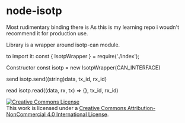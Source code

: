 # node-isotp

Most rudimentary binding there is
As this is my learning repo i woudn't recommend it for production use.

Library is a wrapper around isotp-can module.

to import it:
const { IsotpWrapper } = require('./index');

Constructor
const isotp = new IsotpWrapper(CAN_INTERFACE)

send
isotp.send((string)data, tx_id, rx_id)

read
isotp.read((data, rx, tx) => {}, tx_id, rx_id)

<a rel="license" href="http://creativecommons.org/licenses/by-nc/4.0/"><img alt="Creative Commons License" style="border-width:0" src="https://i.creativecommons.org/l/by-nc/4.0/88x31.png" /></a><br />This work is licensed under a <a rel="license" href="http://creativecommons.org/licenses/by-nc/4.0/">Creative Commons Attribution-NonCommercial 4.0 International License</a>.

